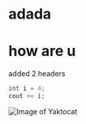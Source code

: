 # adada 
# how are u
added 2 headers

```c++
int i = 4;
cout << i;
```

![Image of Yaktocat](https://octodex.github.com/images/yaktocat.png)
